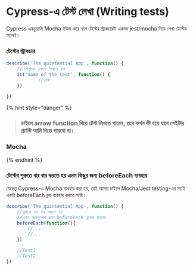 # Cypress-এ টেস্ট লেখা \(Writing tests\)

Cypress একচুয়ালি Mocha ইউজ করে বলে টেস্টের স্ট্রাকচারটা একদম jest/mocha দিয়ে লেখা টেস্টের মতনই।

### টেস্টের স্ট্রাকচার

```javascript
describe('The quintential App', function() {
    //টেস্টগুলো এখানে লিখতে হবে
    it('name of the test', function() {
            //টেস্ট
    })

})
```

{% hint style="danger" %}
> ### চাইলে arrow function দিয়ে টেস্ট লিখতে পারেন, তবে কখন কী হয়ে যাবে সেইটার গ্র্যান্টি আমি দিতে পারবো না।

### Mocha
{% endhint %}

### টেস্টের শুরুতে বার বার করতে হয় এমন কিছুর জন্য beforeEach ব্যবহার

যেহেতু Cypress-এ Mocha ব্যবহার করা হয়, তাই আমরা চাইলে Mocha/Jest testing-এর মতই একটা beforeEach ব্লক ব্যবহার করতে পারি।

```javascript
describe('The quintential App', function() {
    //শুরুতে বার বার করতে হয় 
    //এমন কাজগুলোর জন্য beforeEach ব্লকের ব্যবহার 
    beforeEach(function(){
        //...
        //...
    })

    //Test1
    //Test2
})
```



